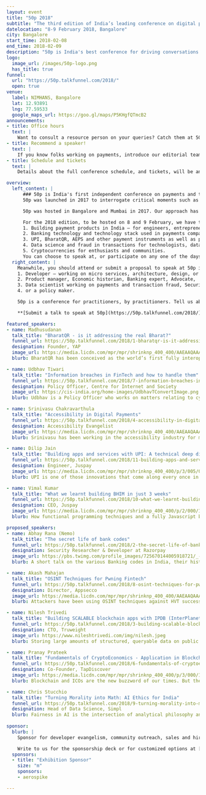 ```yaml
---
layout: event
title: "50p 2018"
subtitle: "The third edition of India’s leading conference on digital payments"
datelocation: "8-9 February 2018, Bangalore"
city: Bangalore
start_time: 2018-02-08
end_time: 2018-02-09
description: "50p is India's best conference for driving conversations and discussions on the payments ecosystem in India, hosted by HasGeek. 50p was first launched in early 2017 as a way to promote discussions and debate on the emerging payment methods. It is no longer the banks and credit card companies controlling the flow of money, but the new entrants advocating electronic payment methods for the new 'digital' India."
logo:
  image_url: /images/50p-logo.png
  has_title: true
funnel:
  url: "https://50p.talkfunnel.com/2018/"
  open: true
venue:
  label: NIMHANS, Bangalore
  lat: 12.93891
  lng: 77.59533
  google_maps_url: https://goo.gl/maps/P5KHgfQTmcB2
announcements:
- title: Office hours
  text: |
    Want to consult a resource person on your queries? Catch them at 50p and chat with them individually.
- title: Recommend a speaker!
  text: |
    If you know folks working on payments, introduce our editorial team, and we will work with them for speaking at the conference. To recommend a speaker, [click here](mailto:50p.editorial@hasgeek.com).
- title: Schedule and tickets
  text: |
    Details about the full conference schedule, and tickets, will be announced soon.

overview:
  left_content: |
      ### 50p is India's first independent conference on payments and the payment ecosystem.
      50p was launched in 2017 to interrogate critical moments such as demonetization, to question the binary of cash versus digital payments, and to create greater awareness in the ecosystem about [policies]((https://youtu.be/itqLNmQ_0lI)), [regulations](https://youtu.be/ZeolwOp9sk8) and the importance of [openness](https://youtu.be/KRxPwZjO-z8).

      50p was hosted in Bangalore and Mumbai in 2017. Our approach has been interdisciplinary where every participant has been exposed to policy, technology and customer acquisition issues underlying payments.

      For the 2018 edition, to be hosted on 8 and 9 February, we have taken a different approach. The main focus of the conference content would be the engineers working in payment companies:
      1. Building payment products in India – for engineers, entrepreneurs, product managers and those involved in customer acquisition and retention.
      2. Banking technology and technology stack used in payments companies – aimed at developers, architects, CTOs and technology teams.
      3. UPI, BharatQR, AEPS and other payment instruments as well as policies such as DBT (Direct Beneficiary Transfers) for those working on interoperability.
      4. Data science and fraud in transactions for technologists, data scientists, ML practitioners and analysts.
      5. Cryptocurrencies for enthusiasts and communities.
      You can choose to speak at, or participate on any one of the days of the conference.
  right_content: |
    Meanwhile, you should attend or submit a proposal to speak at 50p if you are:
    1. Developer – working on micro services, architecture, design, or any technology stack in payments,
    2. Product manager, Economic historian, Banking expert, Advocate,
    3. Data scientist working on payments and transaction fraud, Security expert,
    4. or a policy maker.

    50p is a conference for practitioners, by practitioners. Tell us about your journey with technology in payments,successes and failures in reaching out to new markets, innovative payment hacks for India, and new developments. We are all eyes and ears.

    **[Submit a talk to speak at 50p](https://50p.talkfunnel.com/2018/).**

featured_speakers:
- name: Madhusudanan
  talk_title: "BharatQR - is it addressing the real Bharat?"
  funnel_url: https://50p.talkfunnel.com/2018/1-bharatqr-is-it-addressing-the-real-bharat
  designation: Founder, YAP
  image_url: https://media.licdn.com/mpr/mpr/shrinknp_400_400/AAEAAQAAAAAAAAv0AAAAJDVmYWY1MDRlLWYxNWQtNDY0OS05NjFjLTBjN2FjMTU1OTRiNQ.jpg
  blurb: BharatQR has been conceived as the world’s first fully interoperable mobile based push payments product that works on the Payments card network rails. With the launch of UPI 2.0 specifications, BharatQR now encompasses the Visa, Mastercard, Rupay and UPI standards in one QR code. The talk will focus on the architecture behind BharatQR and how it will play out in the larger game of interoperability in India. 

- name: Udbhav Tiwari
  talk_title: "Information breaches in FinTech and how to handle them"
  funnel_url: https://50p.talkfunnel.com/2018/7-information-breaches-in-fintech-and-how-to-handle-
  designation: Policy Officer, Centre for Internet and Society
  image_url: https://cis-india.org/home-images/UdbhavTConvertImage.png
  blurb: Udbhav is a Policy Officer who works on matters relating to cyber security, digital payments, privacy and artificial intelligence. Information breaches are a serious concern for businesses and consumers alike. Businesses risk losing customer data, trust and even revenue when a breach happens. For cunsumers, they risk getting personally identifiable data out in the open, which can be misused. The talk will walk through the liabilities of each party involved in an information breach, what the best practices are and how can such a situation be handled.

- name: Srinivasu Chakravarthula
  talk_title: "Accessibility in Digital Payments"
  funnel_url: https://50p.talkfunnel.com/2018/4-accessibility-in-digital-payments
  designation: Accessibility Evangelist
  image_url: https://media.licdn.com/mpr/mpr/shrinknp_400_400/AAEAAQAAAAAAAAzQAAAAJDQ4MzdiYjhjLWYzYzctNDk2NC1hMWIzLTRkNGIzMzM3NWQ1Zg.jpg
  blurb: Srinivasu has been working in the accessibility industry for more than 10 years and is passionate about raising awareness about accessibility, turning reactive customers into proactive customers. Srinivasu will be speaking on the state of accessibility support in digital payments and the best practices for mobile, web and face-to-face digital payments, both from a technology standpoint as well as real world challenges in designing successful accessible interfaces and experiences.

- name: Dilip Jain
  talk_title: "Building apps and services with UPI: A technical deep dive"
  funnel_url: https://50p.talkfunnel.com/2018/11-building-apps-and-services-with-upi-a-technical-de
  designation: Engineer, Juspay
  image_url: https://media.licdn.com/mpr/mpr/shrinknp_400_400/p/3/005/04e/22c/13b5765.jpg
  blurb: UPI is one of those innovations that come along every once in a while and transform the landscape. By reducing friction in payments, it has opened up new product possibilities. To unlock those possibilities you need to know your way around and ask the right questions. This talk is a sort of techno-business map that we’ve plotted from our own journeys in the UPI universe. We will look at how UPI is architected, the APIs it exposes, the payment experiences that it enables and then dive deep into a couple of payment flow implementations to see how things really work under the hood.

- name: Vimal Kumar
  talk_title: "What we learnt building BHIM in just 3 weeks"
  funnel_url: https://50p.talkfunnel.com/2018/10-what-we-learnt-building-bhim-in-just-3-weeks
  designation: CEO, Juspay
  image_url: https://media.licdn.com/mpr/mpr/shrinknp_400_400/p/2/000/193/01d/1973d5d.jpg
  blurb: How functional programming techniques and a fully Javascript based app development platform helped us to build BHIM & *99# in 3 weeks. We created BHIM and it’s USSD counterpart *99# in just 3 weeks. This was primarily because of adoption of pure functional programming techniques and usage of a custom built javascript based app development framework. Javascript unified multiple platforms and had an impact on reducing the overall effort. Functional programming techniques enabled multiple teams to work in a hyper parallel mode and assemble components in a robust way in a short timespan. Here we share our learnings. 

proposed_speakers:
- name: Abhay Rana (Nemo)
  talk_title: "The secret life of bank codes"
  funnel_url: https://50p.talkfunnel.com/2018/2-the-secret-life-of-bank-codes
  designation: Security Researcher & Developer at Razorpay
  image_url: https://pbs.twimg.com/profile_images/725670144005918721/_-ed7bl7_400x400.jpg
  blurb: A short talk on the various Banking codes in India, their history, regulation, and how Razorpay uses them. The talk focuses on maintaining the open source API Razorpay built to let other payment companies access this repository of IFSC codes, in the absense of an official source. Nemo has been working at Razorpay as a developer and a security researcher and regularly gets to interact with various organizations in the FinTech industry on a daily basis.

- name: Akash Mahajan
  talk_title: "OSINT Techniques for Pwning Fintech"
  funnel_url: https://50p.talkfunnel.com/2018/8-osint-techniques-for-pwning-fintech
  designation: Director, Appsecco
  image_url: https://media.licdn.com/mpr/mpr/shrinknp_400_400/AAEAAQAAAAAAAAwxAAAAJGU2MjRhNjc3LWVhYmEtNDM5NS1hNjk4LWNiMDA2YzBmNzliMA.jpg
  blurb: Attackers have been using OSINT techniques against HVT successfully to identify and exploit information assets. Unfortunately, conventional security assessment and guidance doesn’t address these exposures very well. This talk delves into what are some of the techniques Fintech companies should be using to build a complete picture of its Internet exposed assets. Once this big picture is available, they can figure out ways of staying secure. Based on the techniques described, we will also share some of our findings. We will present aggregates around the various security issues discovered and general mitigations for those.

- name: Nilesh Trivedi
  talk_title: "Building SCALABLE blockchain apps with IPDB (InterPlanetary Database)"
  funnel_url: https://50p.talkfunnel.com/2018/3-building-scalable-blockchain-apps-with-ipdb-interp
  designation: CTO, Truweight
  image_url: https://www.nileshtrivedi.com/img/nilesh.jpeg
  blurb: Storing large amounts of structured, queryable data on public blockchain is prohibitively expensive (22 million USD for 1GB of storage!). Private, permissioned blockchain databases suffer from centralization/censorship risks and are only suitable for a narrow range of apps. IPDB offers a very nice sweet spot for trust, performance, and cost. In this talk, I teach you how IPDB works and how to build apps (centralized/decentralized/distributed) to get the benefits of blockchain - while being scalable, high-performance and low-cost. I also tell you how various upcoming IETF standards like CryptoConditions, InterLedger Protocol, Ocean Protocol fit together and provide you infrastructure for your projects - for both enterprise and consumer space.

- name: Pranay Prateek
  talk_title: "Fundamentals of CryptoEconomics - Application in Blockchain"
  funnel_url: https://50p.talkfunnel.com/2018/6-fundamentals-of-cryptoeconomics-application-in-blo
  designation: Co-Founder, TapDiscover
  image_url: https://media.licdn.com/mpr/mpr/shrinknp_400_400/p/3/000/1eb/2cf/08f9f41.jpg
  blurb: Blockchain and ICOs are the new buzzword of our times. But the real potential of blockchain lies in providing a new incentivisation mechanism through crypto-tokens. Cryptoeconomics is the branch which deals with design of mechanisms for incentivising desired goals in a blockchain based systems. In this talk, I will discuss the fundamentals of cryptoeconomics and how it can be used for protocol design on blockchain. Audience will learn about fundamentals of cryptoeconomics, how it can be used for designing incentives for blockchain projects and introduction to mechanism design. It will be a beginner level talk, so any one broadly interested in blockchain technologies can attend the talk.  

- name: Chris Stucchio
  talk_title: "Turning Morality into Math: AI Ethics for India"
  funnel_url: https://50p.talkfunnel.com/2018/9-turning-morality-into-math-ai-ethics-for-india
  designation: Head of Data Science, Simpl
  blurb: Fairness in AI is the intersection of analytical philosophy and mathematics; the goal is to specify an ethical system so accurately and completely that it can be implemented in computer code. In this talk, I’ll discuss what an AI/ML system will and won’t do, and dispell a number of myths that seem to be floating around. I’ll then discuss the moral dilemmas that arise when the AI/ML system starts behaving in an “unfair” or “unethical” manner. I will not attempt to resolve these dilemmas, I will simply demonstrate that it is mathematically impossible (for humans or AIs) to do so in a manner satisfying to everyone.   
   
sponsor:
  blurb: |
    Sponsor for developer evangelism, community outreach, sales and hiring.

    Write to us for the sponsorship deck or for customized options at [info@hasgeek.com](mailto:info@hasgeek.com)
  sponsors:
  - title: "Exhibition Sponsor"
    size: "m"
    sponsors:
    - aerospike 

---
```


